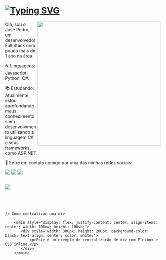 
<h1>
  <a href="https://git.io/typing-svg">
    <img src="https://readme-typing-svg.herokuapp.com/?lines=Hello+World,+I´m+José+Pedro!;I´m+a+Full+Stack+Developer.;Welcome+to+my+GitHub!" alt="Typing SVG">
  </a>
</h1>

<img src="https://raw.githubusercontent.com/MicaelliMedeiros/micaellimedeiros/master/image/computer-illustration.png" min-width="400px" max-width="400px" width="400px" align="right">

<p align="left"> 
  Olá, sou o José Pedro, um desenvolvedor Full Stack com pouco mais de 1 ano na área.
</p>

<p align="left">
  ☕ Linguagens: Javascript, Python, C#.
</p>

<p align="left">
  📚 Estudando: Atualmente, estou aprofundando meus conhecimentos em desenvolvimento utilizando a linguagem C# e seus frameworks, como ASP.NET.
</p>

<p align="left">
  💌 Entre em contato comigo por uma das minhas redes sociais:
</p>

<p align="left">

  <a href="https://www.linkedin.com/in/jose-pedro-bernardes/" alt="LinkedIn">
  <img src="https://img.shields.io/badge/-Linkedin-0e76a8?style=flat-square&logo=Linkedin&logoColor=white&link=LINK-DO-SEU-LINKEDIN" /></a>

  <a href="https://wa.me/5522988376927" alt="WhatsApp">
  <img src="https://img.shields.io/badge/-WhatsApp-25d366?style=flat-square&labelColor=25d366&logo=whatsapp&logoColor=white&link=API-DO-SEU-WHATSAPP"/></a>
  <a href="https://discord.com/channels/@me/1103848587487621171" alt="Discord">
  <img src="https://img.shields.io/badge/-Discord-7289da?style=flat-square&labelColor=7289da&logo=discord&logoColor=white&link=API-DO-SEU-WHATSAPP"/></a>

##
<div align="left" >
<a href="https://skillicons.dev"   >
  <img src="https://skillicons.dev/icons?i=git,vscode,javascript,typescript,nodejs,python,react,next,vite,tailwind,bootstrap,cs,net,sass,styledcomponents,redux,vercel,express,django,postgres,mongodb,mysql,css,html,figma,wordpress" />
</a>
  <br />

  </div>


##
   ```



   // Como centralizar uma div
  
       <main style="display: flex; justify-content: center; align-items: center; width: 100vw; height: 100vh;">
          <div style="width: 300px; height: 200px; background-color: black; text-align: center; color: white;">
              <p>Este é um exemplo de centralização de div com Flexbox e CSS inline.</p>
          </div>
       </main>


```



 
  
  

  



